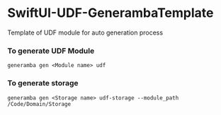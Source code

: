 # SwiftUI-UDF-GenerambaTemplate
Template of UDF module for auto generation process

### To generate UDF Module
`generamba gen <Module name> udf`

### To generate storage
`generamba gen <Storage name> udf-storage --module_path /Code/Domain/Storage`
